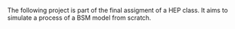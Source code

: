 The following project is part of the final assigment of a HEP class. It aims to simulate a process of a BSM model from scratch.
